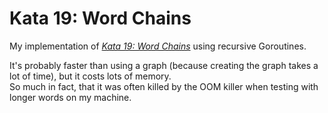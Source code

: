 # Kata 19: Word Chains

My implementation of [_Kata 19: Word Chains_](http://codekata.com/kata/kata19-word-chains/) using recursive Goroutines.

It's probably faster than using a graph (because creating the graph takes a lot of time), but it costs lots of memory.  
So much in fact, that it was often killed by the OOM killer when testing with longer words on my machine.
